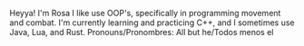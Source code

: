 Heyya! I'm Rosa
I like use OOP's, specifically in programming movement and combat. I'm currently learning and practicing C++, and I sometimes use Java, Lua, and Rust.
Pronouns/Pronombres: All but he/Todos menos el
